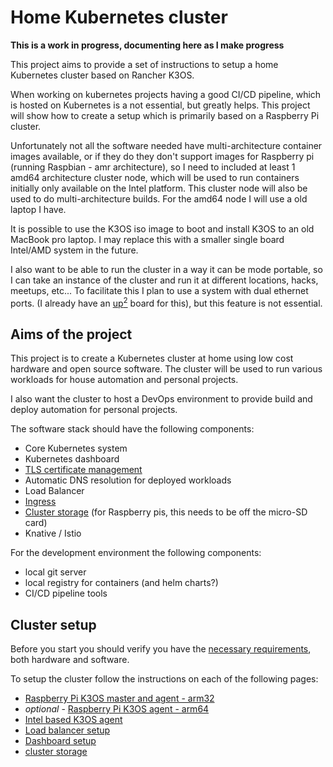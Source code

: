 # Home Kubernetes cluster

**This is a work in progress, documenting here as I make progress**

This project aims to provide a set of instructions to setup a home Kubernetes cluster based on Rancher K3OS.

When working on kubernetes projects having a good CI/CD pipeline, which is hosted on Kubernetes is a not essential, but greatly helps.  This project will show how to create a setup which is primarily based on a Raspberry Pi cluster.

Unfortunately not all the software needed have multi-architecture container images available, or if they do they don't support images for Raspberry pi (running Raspbian - amr architecture), so I need to included at least 1 amd64 architecture cluster node, which will be used to run containers initially only available on the Intel platform.  This cluster node will also be used to do multi-architecture builds.  For the amd64 node I will use a old laptop I have.  

It is possible to use the K3OS iso image to boot and install K3OS to an old MacBook pro laptop.  I may replace this with a smaller single board Intel/AMD system in the future.

I also want to be able to run the cluster in a way it can be mode portable, so I can take an instance of the cluster and run it at different locations, hacks, meetups, etc...  To facilitate this I plan to use a system with dual ethernet ports. (I already have an [up<sup>2</sup>](https://up-board.org/upsquared) board for this), but this feature is not essential.

## Aims of the project

This project is to create a Kubernetes cluster at home using low cost hardware and open source software.  The cluster will be used to run various workloads for house automation and personal projects.

I also want the cluster to host a DevOps environment to provide build and deploy automation for personal projects.

The software stack should have the following components:

- Core Kubernetes system
- Kubernetes dashboard
- [TLS certificate management](/docs/features/TLScerts.md)
- Automatic DNS resolution for deployed workloads
- Load Balancer
- [Ingress](docs/features/upgradeTraefik.md)
- [Cluster storage](docs/features/storage.md) (for Raspberry pis, this needs to be off the micro-SD card)
- Knative / Istio

For the development environment the following components:

- local git server
- local registry for containers (and helm charts?)
- CI/CD pipeline tools

## Cluster setup

Before you start you should verify you have the [necessary requirements](docs/setup/setupRequirements.md), both hardware and software.

To setup the cluster follow the instructions on each of the following pages:

- [Raspberry Pi K3OS master and agent - arm32](docs/setup/setupArm32RaspberryPiK3OS.md)
- *optional* - [Raspberry Pi K3OS agent - arm64](docs/setup/setupArm64RaspberryPiK3OSAgent.md)
- [Intel based K3OS agent](docs/setup/setupIntelK3OSAgent.md)
- [Load balancer setup](docs/setup/setupMetalLB.md)
- [Dashboard setup](docs/setup/setupK8sDashboard.md)
- [cluster storage](docs/setup/setupClusterStorage.md)
